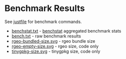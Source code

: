 # Benchmark Results

See [justfile](../justfile) for benchmark commands.

* [benchstat.txt](benchstat.txt) - [benchstat](https://pkg.go.dev/golang.org/x/perf/cmd/benchstat) aggregated benchmark stats
* [bench.txt](bench.txt) - raw benchmark results
* [rgeo-bundled-size.svg](rgeo-bundled-size.svg) - rgeo bundle size
* [rgeo-empty-size.svg](rgeo-compiled-size.svg) - rgeo size, code only
* [tinygpkg-size.svg](tinygpkg-size.svg) - tinygpkg size, code only


[go-binsize-treemap]: https://github.com/nikolaydubina/go-binsize-treemap
